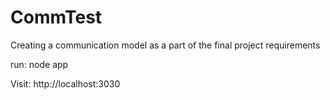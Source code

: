 CommTest
========

Creating a communication model as a part of the final project requirements

run:
node app

Visit:
http://localhost:3030